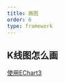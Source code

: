 ```yaml
---
title: 画图
order: 6
type: framework
---
```


## K线图怎么画
[使用EChart3](https://zhuanlan.zhihu.com/p/31803528)